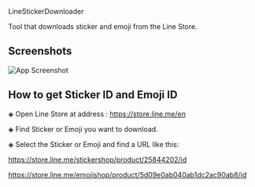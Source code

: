 
LineStickerDownloader

Tool that downloads sticker and emoji from the Line Store.


## Screenshots

![App Screenshot](https://i.ibb.co.com/QvFyKH88/E7-D38-B51-6384-44-B3-99-C6-8-D8-F08-F5-B584.png)


## How to get Sticker ID and Emoji ID

◈ Open Line Store at address : https://store.line.me/en

◈ Find Sticker or Emoji you want to download.

◈ Select the Sticker or Emoji and find a URL like this:

https://store.line.me/stickershop/product/25844202/id

https://store.line.me/emojishop/product/5d09e0ab040ab1dc2ac90ab8/id

